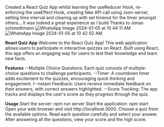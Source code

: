 Created a React Quiz App whilst learning the useReducer Hook, re-enforcing the useEffect Hook, creating fake API call using Json-server, setting time interval and clearing up with set timeout for the timer amongst others...
It was indeed a great experience as I build
Thanks to Jonas schmedtmann ![WhatsApp Image 2024-01-05 at 10 44 11 AM](https://github.com/FranklinKED/react-quiz/assets/71602470/6275f17b-49dd-4cc4-82d2-765dbfd7c9c3)
![WhatsApp Image 2024-01-05 at 10 42 02 AM](https://github.com/FranklinKED/react-quiz/assets/71602470/51ce5c91-a7d0-4a79-9552-a5485a248146)

**React Quiz App**
Welcome to the React Quiz App! This web application allows users to participate in interactive quizzes on React. Built using React, this app offers an engaging way for users to test their knowledge and learn new facts.

**Features**
--Multiple Choice Questions: Each quiz consists of multiple-choice questions to challenge participants.
--Timer: A countdown timer adds excitement to the quizzes, encouraging quick thinking and engagement.
I--nstant Feedback: Users receive immediate feedback on their answers, with correct answers highlighted.
--Score Tracking: The app tracks and displays the user's score as they progress through the quiz.


**Usage**
Start the server: npm run server
Start the application: npm start
Open your web browser and visit http://localhost:3000.
Choose a quiz from the available options.
Read each question carefully and select your answer.
After answering all the questions, view your score and the high score.
